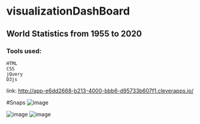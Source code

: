 # visualizationDashBoard
## World Statistics from 1955 to 2020
### Tools used:
    HTML
    CSS
    jQuery
    D3js
    
link: http://app-e6dd2668-b213-4000-bbb6-d95733b607f1.cleverapps.io/

#Snaps
![image](https://user-images.githubusercontent.com/44932604/115996386-5ba2ed80-a5b5-11eb-8e46-2564d4dfc4cf.png)

![image](https://user-images.githubusercontent.com/44932604/115996411-87be6e80-a5b5-11eb-8c66-ca7248a6ea42.png)
![image](https://user-images.githubusercontent.com/44932604/115996436-a4f33d00-a5b5-11eb-94fb-73cdbd482ee6.png)
